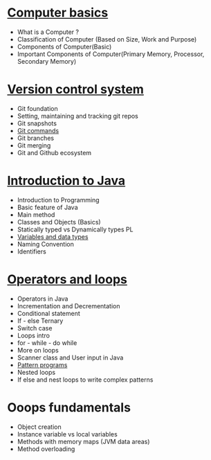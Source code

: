 # [Computer basics](lectures/1.ComputerBasics.pdf)
- What is a Computer ?
- Classification of Computer (Based on Size, Work and Purpose)
- Components of Computer(Basic)
- Important Components of Computer(Primary Memory, Processor, Secondary Memory)

# [Version control system](lectures/2.VersionControlSystem.pdf)
- Git foundation
- Setting, maintaining and tracking git repos
- Git snapshots
- [Git commands](lectures/3.GitCommands.pdf)
- Git branches
- Git merging
- Git and Github ecosystem

# [Introduction to Java](lectures/4.JavaFundamentals.pdf)
- Introduction to Programming
- Basic feature of Java
- Main method
- Classes and Objects (Basics)
- Statically typed vs Dynamically types PL
- [Variables and data types](lectures/5.VariablesAndDatatypes.pdf)
- Naming Convention
- Identifiers

# [Operators and loops](lectures/6.OperatorsAndLoops.pdf)
- Operators in Java
- Incrementation and Decrementation
- Conditional statement
- If - else Ternary
- Switch case
- Loops intro
- for - while - do while
- More on loops
- Scanner class and User input in Java
- [Pattern programs](lectures/7.PatternProgramming.pdf)
- Nested loops
- If else and nest loops to write complex patterns

# Ooops fundamentals
- Object creation
- Instance variable vs local variables
- Methods with memory maps (JVM data areas)
- Method overloading


